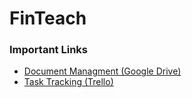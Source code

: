 # FinTeach

### Important Links
* [Document Managment (Google Drive)](https://drive.google.com/drive/folders/1MX6GvDaOx8iKt8B_y9BNCwgREOueKDhJ)
* [Task Tracking (Trello)](https://trello.com/b/Z98RNXFW/finteach)
